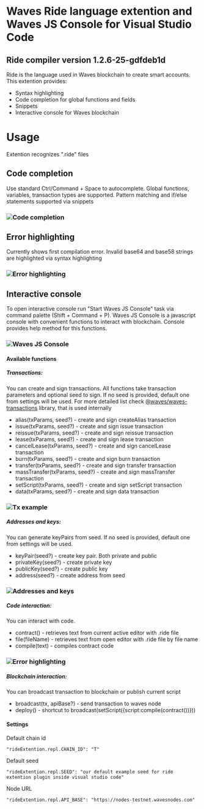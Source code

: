 # Waves Ride language extention and Waves JS Console for Visual Studio Code
## Ride compiler version 1.2.6-25-gdfdeb1d

Ride is the language used in Waves blockchain to create smart accounts. This extention provides:
* Syntax highlighting
* Code completion for global functions and fields
* Snippets
* Interactive console for Waves blockchain

# Usage

Extention recognizes ".ride" files

## Code completion

Use standard Ctrl/Command + Space to autocomplete. Global functions, variables, transaction types are supported. Pattern
matching and if/else statements supported via snippets
### ![](assets/completion.gif "Code completion")
## Error highlighting

Currently shows first compilation error. Invalid base64 and base58 strings are highlighted via syntax highlighting
### ![](assets/error.gif "Error highlighting")
## Interactive console

To open interactive console run "Start Waves JS Console" task via command palette (Shift + Command + P).
Waves JS Console is a javascript console with convenient functions to interact with blockchain.
Console provides help method for this functions. 
### ![](assets/repl.gif "Waves JS Console")

#### Available functions
##### Transactions:
You can create and sign transactions.  All functions take transaction parameters and optional seed to sign.
If no seed is provided, default one from settings will be used. For more detailed list check [@waves/waves-transactions](https://wavesplatform.github.io/waves-transactions/) library, that is used internally

* alias(txParams, seed?) - create and sign createAlias transaction
* issue(txParams, seed?) - create and sign issue transaction
* reissue(txParams, seed?) - create and sign reissue transaction
* lease(txParams, seed?) - create and sign lease transaction
* cancelLease(txParams, seed?) - create and sign cancelLease transaction
* burn(txParams, seed?) - create and sign burn transaction
* transfer(txParams, seed?) - create and sign transfer transaction
* massTransfer(txParams, seed?) - create and sign massTransfer transaction
* setScript(txParams, seed?) - create and sign setScript transaction
* data(txParams, seed?) - create and sign data transaction
### ![](assets/dataTx.gif "Tx example")

##### Addresses and keys:
You can generate keyPairs from seed. If no seed is provided, default one from settings will be used.
* keyPair(seed?) - create key pair. Both private and public
* privateKey(seed?) - create private key
* publicKey(seed?) - create public key
* address(seed?) - create address from seed
### ![](assets/addresses-keys.gif "Addresses and keys")

##### Code interaction:
You can interact with code.
* contract() - retrieves text from current active editor with .ride file
* file(fileName) - retrieves text from open editor with .ride file by file name
* compile(text) - compiles contract code
### ![](assets/code-interaction.gif "Error highlighting")

##### Blockchain interaction:
You can broadcast transaction to blockchain or publish current script
* broadcast(tx, apiBase?) - send transaction to waves node
* deploy() - shortcut to broadcast(setScript({script:compile(contract())}))

#### Settings
Default chain id
```
"rideExtention.repl.CHAIN_ID": "T"
```
Default seed
```
"rideExtention.repl.SEED": "our default example seed for ride extention plugin inside visual studio code"
```
Node URL
```
"rideExtention.repl.API_BASE": "https://nodes-testnet.wavesnodes.com"
```
